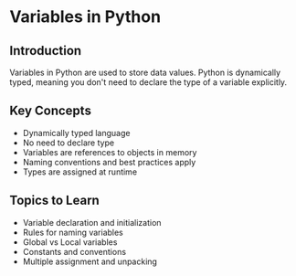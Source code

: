 # Variables in Python

## Introduction
Variables in Python are used to store data values. Python is dynamically typed, meaning you don't need to declare the type of a variable explicitly.

## Key Concepts
- Dynamically typed language
- No need to declare type  
- Variables are references to objects in memory  
- Naming conventions and best practices apply  
- Types are assigned at runtime  

## Topics to Learn
- Variable declaration and initialization  
- Rules for naming variables  
- Global vs Local variables  
- Constants and conventions  
- Multiple assignment and unpacking  
